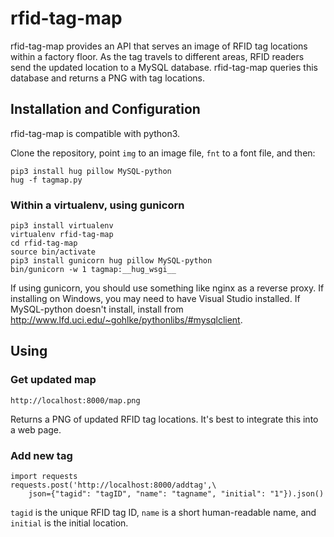# rfid-tag-map

rfid-tag-map provides an API that serves an image of RFID tag locations within a factory floor.  As the tag travels to different areas, RFID readers send the updated location to a MySQL database.  rfid-tag-map queries this database and returns a PNG with tag locations.

## Installation and Configuration

rfid-tag-map is compatible with python3.

Clone the repository, point `img` to an image file, `fnt` to a font file, and then:

    pip3 install hug pillow MySQL-python
    hug -f tagmap.py

### Within a virtualenv, using gunicorn

    pip3 install virtualenv
    virtualenv rfid-tag-map
    cd rfid-tag-map
    source bin/activate
    pip3 install gunicorn hug pillow MySQL-python
    bin/gunicorn -w 1 tagmap:__hug_wsgi__

If using gunicorn, you should use something like nginx as a reverse proxy.  If installing on Windows, you may need to have Visual Studio installed.  If MySQL-python doesn't install, install from http://www.lfd.uci.edu/~gohlke/pythonlibs/#mysqlclient.

## Using

### Get updated map

    http://localhost:8000/map.png

Returns a PNG of updated RFID tag locations.  It's best to integrate this into a web page.

### Add new tag

    import requests
    requests.post('http://localhost:8000/addtag',\
        json={"tagid": "tagID", "name": "tagname", "initial": "1"}).json()

`tagid` is the unique RFID tag ID, `name` is a short human-readable name, and `initial` is the initial location.
